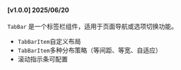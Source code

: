 #### [v1.0.0] 2025/06/20
`TabBar` 是一个标签栏组件，适用于页面导航或选项切换功能。
- `TabBarItem`自定义布局
- `TabBarItem`多种分布策略（等间距、等宽、自适应）
- 滚动指示条可配置